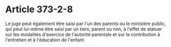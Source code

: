 # Article 373-2-8

Le juge peut également être saisi par l'un des parents ou le ministère public, qui peut lui-même être saisi par un tiers, parent ou non, à l'effet de statuer sur les modalités d'exercice de l'autorité parentale et sur la contribution à l'entretien et à l'éducation de l'enfant.
